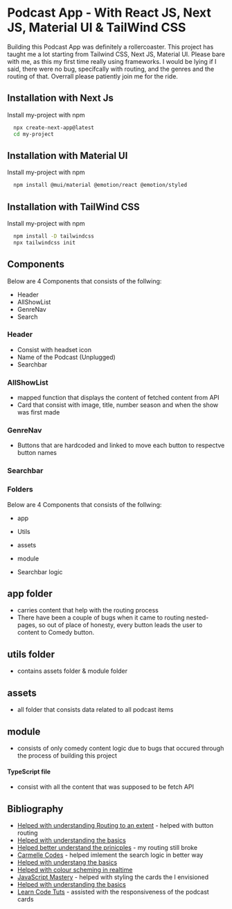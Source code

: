 
# Podcast App - With React JS, Next JS, Material UI & TailWind CSS

Building this Podcast App was definitely a rollercoaster. This project has taught me a lot starting from Tailwind CSS, Next JS, Material UI. Please bare with me, as this my first time really using frameworks. I would be lying if I said, there were no bug, specifcally with routing, and the genres and the routing of that. Overrall please patiently join me for the ride.




## Installation with Next Js

Install my-project with npm

```bash
  npx create-next-app@latest
  cd my-project
```
    
## Installation with Material UI

Install my-project with npm

```bash
  npm install @mui/material @emotion/react @emotion/styled
```

## Installation with TailWind CSS

Install my-project with npm

```bash
  npm install -D tailwindcss
  npx tailwindcss init
```
## Components

Below are 4 Components that consists of the follwing:

- Header 
- AllShowList
- GenreNav
- Search


### Header

- Consist with headset icon
- Name of the Podcast (Unplugged)
- Searchbar

### AllShowList

- mapped function that displays the content of fetched content from API
- Card that consist with image, title, number season and when the show was first made

### GenreNav

- Buttons that are hardcoded and linked to move each button to respectve button names 

### Searchbar

### Folders

Below are 4 Components that consists of the follwing:

- app
- Utils 
- assets
- module


- Searchbar logic

## app folder

- carries content that help with the routing process
- There have been a couple of bugs when it came to routing nested-pages, so out of place of honesty, every button leads the user to content to Comedy button. 

## utils folder

- contains assets folder & module folder

## assets

- all folder that consists data related to all podcast items 

## module

- consists of only comedy content logic due to bugs that occured through the process of building this project

#### TypeScript file

- consist with all the content that was supposed to be fetch API










## Bibliography

 - [Helped with understanding Routing to an extent](https://www.youtube.com/watch?v=zbYBgy_ChGY) - helped with button routing
 - [Helped with understanding the basics](https://www.youtube.com/watch?v=WSAWla66zrM) 
 - [Helped better understand the prinicples](https://www.youtube.com/watch?v=wCU_hnLi-5U&t=571s) - my routing still broke
- [Carmelle Codes](https://www.youtube.com/watch?v=F_QAgrKkR2Y&t=4s) - helped imlement the search logic in better way
 - [Helped with understang the basics](https://www.youtube.com/watch?v=WSAWla66zrM) 
 - [Helped with colour scheming in realtime](https://realtimecolors.com/?colors=e9e2e7-000000-aa8da2-090708-a07e96) 
 - [JavaScript Mastery](https://www.youtube.com/watch?v=I1cpb0tYV74&t=1951s) - helped with styling the cards the I envisioned 
 - [Helped with understanding the basics](https://www.youtube.com/watch?v=WSAWla66zrM) 
 - [Learn Code Tuts](https://www.youtube.com/watch?v=5TzmtpaTDe8&t=914s) - assisted with the responsiveness of the podcast cards

